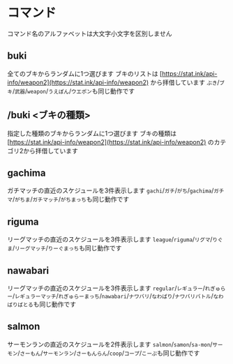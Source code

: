 # コマンド
コマンド名のアルファベットは大文字小文字を区別しません

## buki
全てのブキからランダムに1つ選びます
ブキのリストは [https://stat.ink/api-info/weapon2](https://stat.ink/api-info/weapon2) から拝借しています
`ぶき`/`ブキ`/`武器`/`weapon`/`うえぽん`/`ウエポン`も同じ動作です

## /buki <ブキの種類>
指定した種類のブキからランダムに1つ選びます
ブキの種類は [https://stat.ink/api-info/weapon2](https://stat.ink/api-info/weapon2) のカテゴリ2から拝借しています

## gachima
ガチマッチの直近のスケジュールを3件表示します
`gachi`/`ガチ`/`がち`/`gachima`/`ガチマ`/`がちま`/`ガチマッチ`/`がちまっち`も同じ動作です

## riguma
リーグマッチの直近のスケジュールを3件表示します
`league`/`riguma`/`リグマ`/`りぐま`/`リーグマッチ`/`りーぐまっち`も同じ動作です

## nawabari
リーグマッチの直近のスケジュールを3件表示します
`regular`/`レギュラー`/`れぎゅらー`/`レギュラーマッチ`/`れぎゅらーまっち`/`nawabari`/`ナワバリ`/`なわばり`/`ナワバリバトル`/`なわばりばとる`も同じ動作です

## salmon
サーモンランの直近のスケジュールを2件表示します
`salmon`/`samon`/`sa-mon`/`サーモン`/`さーもん`/`サーモンラン`/`さーもんらん`/`coop`/`コープ`/`こーぷ`も同じ動作です
